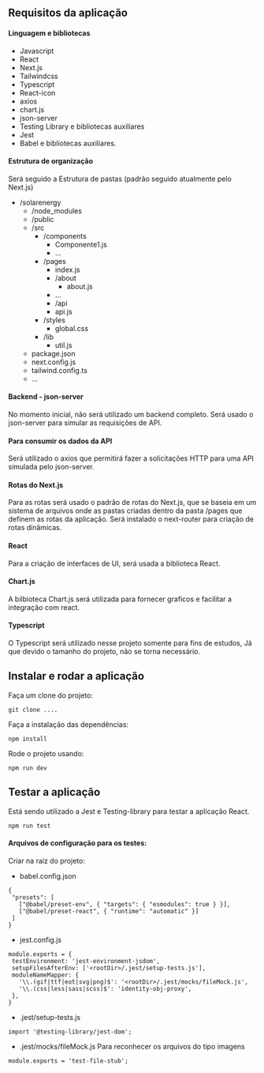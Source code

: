 ## Requisitos da aplicação

#### Linguagem e bibliotecas

- Javascript
- React
- Next.js
- Tailwindcss
- Typescript
- React-icon
- axios
- chart.js
- json-server
- Testing Library e bibliotecas auxiliares
- Jest
- Babel e bibliotecas auxiliares.

#### Estrutura de organização

Será seguido a Estrutura de pastas (padrão seguido atualmente pelo Next.js)

- /solarenergy
  - /node_modules
  - /public
  - /src
    - /components
      - Componente1.js
      - ...
    - /pages
      - index.js
      - /about
        - about.js
      - ...
      - /api
      - api.js
    - /styles
      - global.css
    - /lib
      - util.js
  - package.json
  - next.config.js
  - tailwind.config.ts
  - ...

#### Backend - json-server

No momento inicial, não será utilizado um backend completo. Será usado o json-server para simular as requisições de API.

#### Para consumir os dados da API

Será utilizado o axios que permitirá fazer a solicitações HTTP para uma API simulada pelo json-server.

#### Rotas do Next.js

Para as rotas será usado o padrão de rotas do Next.js, que se baseia em um sistema de arquivos onde as pastas criadas dentro da pasta /pages que definem as rotas da aplicação. Será instalado o next-router para criação de rotas dinâmicas.

#### React

Para a criação de interfaces de UI, será usada a biblioteca React.

#### Chart.js

A bilbioteca Chart.js será utilizada para fornecer graficos e facilitar a integração com react.

#### Typescript

O Typescript será utilizado nesse projeto somente para fins de estudos, Já que devido o tamanho do projeto, não se torna necessário.

## Instalar e rodar a aplicação

Faça um clone do projeto:

```
git clone ....
```

Faça a instalação das dependências:

```
npm install
```

Rode o projeto usando:

```
npm run dev
```

## Testar a aplicação

Está sendo utilizado a Jest e Testing-library para testar a aplicação React.

```
npm run test
```

#### Arquivos de configuração para os testes:

Criar na raiz do projeto:

- babel.config.json

```
{
 "presets": [
   ["@babel/preset-env", { "targets": { "esmodules": true } }],
   ["@babel/preset-react", { "runtime": "automatic" }]
 ]
}

```

- jest.config.js

```
module.exports = {
 testEnvironment: 'jest-environment-jsdom',
 setupFilesAfterEnv: ['<rootDir>/.jest/setup-tests.js'],
 moduleNameMapper: {
   '\\.(gif|ttf|eot|svg|png)$': '<rootDir>/.jest/mocks/fileMock.js',
   '\\.(css|less|sass|scss)$': 'identity-obj-proxy',
 },
}
```

- .jest/setup-tests.js

```
import '@testing-library/jest-dom';

```

- .jest/mocks/fileMock.js
  Para reconhecer os arquivos do tipo imagens

```
module.exports = 'test-file-stub';
```
